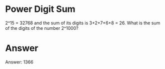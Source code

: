 # Power Digit Sum

2^15 = 32768 and the sum of its digits is 3+2+7+6+8 = 26.
What is the sum of the digits of the number 2^1000?

# Answer

Answer: 1366